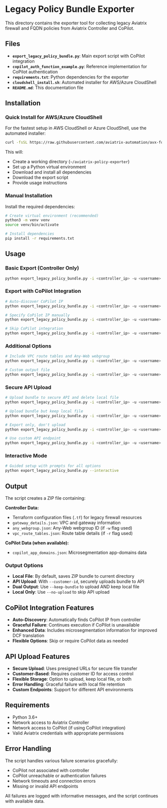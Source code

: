 # Legacy Policy Bundle Exporter

This directory contains the exporter tool for collecting legacy Aviatrix firewall and FQDN policies from Aviatrix Controller and CoPilot.

## Files

- **`export_legacy_policy_bundle.py`**: Main export script with CoPilot integration
- **`copilot_auth_function_example.py`**: Reference implementation for CoPilot authentication
- **`requirements.txt`**: Python dependencies for the exporter
- **`cloudshell_install.sh`**: Automated installer for AWS/Azure CloudShell
- **`README.md`**: This documentation file

## Installation

### Quick Install for AWS/Azure CloudShell

For the fastest setup in AWS CloudShell or Azure CloudShell, use the automated installer:

```bash
curl -fsSL https://raw.githubusercontent.com/aviatrix-automation/avx-fqdn-to-dcf-policy-translator/refs/heads/main/exporter/cloudshell_install.sh | bash
```

This will:
- Create a working directory (`~/aviatrix-policy-exporter`)
- Set up a Python virtual environment
- Download and install all dependencies
- Download the export script
- Provide usage instructions

### Manual Installation

Install the required dependencies:

```bash
# Create virtual environment (recommended)
python3 -m venv venv
source venv/bin/activate

# Install dependencies
pip install -r requirements.txt
```

## Usage

### Basic Export (Controller Only)
```bash
python export_legacy_policy_bundle.py -i <controller_ip> -u <username>
```

### Export with CoPilot Integration
```bash
# Auto-discover CoPilot IP
python export_legacy_policy_bundle.py -i <controller_ip> -u <username>

# Specify CoPilot IP manually
python export_legacy_policy_bundle.py -i <controller_ip> -u <username> --copilot-ip <copilot_ip>

# Skip CoPilot integration
python export_legacy_policy_bundle.py -i <controller_ip> -u <username> --skip-copilot
```

### Additional Options
```bash
# Include VPC route tables and Any-Web webgroup
python export_legacy_policy_bundle.py -i <controller_ip> -u <username> -w -r

# Custom output file
python export_legacy_policy_bundle.py -i <controller_ip> -u <username> -o my_policy_bundle.zip
```

### Secure API Upload
```bash
# Upload bundle to secure API and delete local file
python export_legacy_policy_bundle.py -i <controller_ip> -u <username> --customer-id customer-123

# Upload bundle but keep local file
python export_legacy_policy_bundle.py -i <controller_ip> -u <username> --customer-id customer-123 --keep-bundle

# Export only, don't upload
python export_legacy_policy_bundle.py -i <controller_ip> -u <username> --no-upload

# Use custom API endpoint
python export_legacy_policy_bundle.py -i <controller_ip> -u <username> --customer-id customer-123 --api-endpoint https://your-api.example.com/prod
```

### Interactive Mode
```bash
# Guided setup with prompts for all options
python export_legacy_policy_bundle.py --interactive
```

## Output

The script creates a ZIP file containing:

**Controller Data:**
- Terraform configuration files (`.tf`) for legacy firewall resources
- `gateway_details.json`: VPC and gateway information
- `any_webgroup.json`: Any-Web webgroup ID (if `-w` flag used)
- `vpc_route_tables.json`: Route table details (if `-r` flag used)

**CoPilot Data (when available):**
- `copilot_app_domains.json`: Microsegmentation app-domains data

### Output Options

- **Local File**: By default, saves ZIP bundle to current directory
- **API Upload**: With `--customer-id`, securely uploads bundle to API
- **Dual Output**: Use `--keep-bundle` to upload AND keep local file
- **Local Only**: Use `--no-upload` to skip API upload

## CoPilot Integration Features

- **Auto-Discovery**: Automatically finds CoPilot IP from controller
- **Graceful Failure**: Continues execution if CoPilot is unavailable
- **Enhanced Data**: Includes microsegmentation information for improved DCF translation
- **Flexible Options**: Skip or require CoPilot data as needed

## API Upload Features

- **Secure Upload**: Uses presigned URLs for secure file transfer
- **Customer-Based**: Requires customer ID for access control
- **Flexible Storage**: Option to upload, keep local file, or both
- **Error Handling**: Graceful failure with local file retention
- **Custom Endpoints**: Support for different API environments

## Requirements

- Python 3.6+
- Network access to Aviatrix Controller
- Network access to CoPilot (if using CoPilot integration)
- Valid Aviatrix credentials with appropriate permissions

## Error Handling

The script handles various failure scenarios gracefully:
- CoPilot not associated with controller
- CoPilot unreachable or authentication failures
- Network timeouts and connection errors
- Missing or invalid API endpoints

All failures are logged with informative messages, and the script continues with available data.